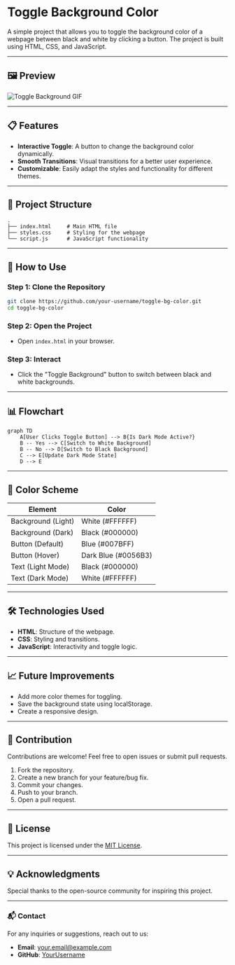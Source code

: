 # Toggle Background Color

A simple project that allows you to toggle the background color of a webpage between black and white by clicking a button. The project is built using HTML, CSS, and JavaScript.

---

## 🖼️ Preview
![Toggle Background GIF](https://via.placeholder.com/800x400.png?text=Preview+Coming+Soon)

---

## 📋 Features
- **Interactive Toggle**: A button to change the background color dynamically.
- **Smooth Transitions**: Visual transitions for a better user experience.
- **Customizable**: Easily adapt the styles and functionality for different themes.

---

## 📂 Project Structure
```plaintext
.
├── index.html     # Main HTML file
├── styles.css     # Styling for the webpage
└── script.js      # JavaScript functionality
```

---

## 🚀 How to Use

### Step 1: Clone the Repository
```bash
git clone https://github.com/your-username/toggle-bg-color.git
cd toggle-bg-color
```

### Step 2: Open the Project
- Open `index.html` in your browser.

### Step 3: Interact
- Click the "Toggle Background" button to switch between black and white backgrounds.

---

## 📊 Flowchart
```mermaid
graph TD
    A[User Clicks Toggle Button] --> B{Is Dark Mode Active?}
    B -- Yes --> C[Switch to White Background]
    B -- No --> D[Switch to Black Background]
    C --> E[Update Dark Mode State]
    D --> E
```

---

## 🎨 Color Scheme
| Element             | Color               |
|---------------------|---------------------|
| Background (Light)  | White (#FFFFFF)    |
| Background (Dark)   | Black (#000000)    |
| Button (Default)    | Blue (#007BFF)     |
| Button (Hover)      | Dark Blue (#0056B3) |
| Text (Light Mode)   | Black (#000000)    |
| Text (Dark Mode)    | White (#FFFFFF)    |

---

## 🛠️ Technologies Used
- **HTML**: Structure of the webpage.
- **CSS**: Styling and transitions.
- **JavaScript**: Interactivity and toggle logic.

---

## 📈 Future Improvements
- Add more color themes for toggling.
- Save the background state using localStorage.
- Create a responsive design.

---

## 🤝 Contribution
Contributions are welcome! Feel free to open issues or submit pull requests.

1. Fork the repository.
2. Create a new branch for your feature/bug fix.
3. Commit your changes.
4. Push to your branch.
5. Open a pull request.

---

## 📄 License
This project is licensed under the [MIT License](LICENSE).

---

## 💡 Acknowledgments
Special thanks to the open-source community for inspiring this project.

---

### 📬 Contact
For any inquiries or suggestions, reach out to us:
- **Email**: your.email@example.com
- **GitHub**: [YourUsername](https://github.com/your-username)

